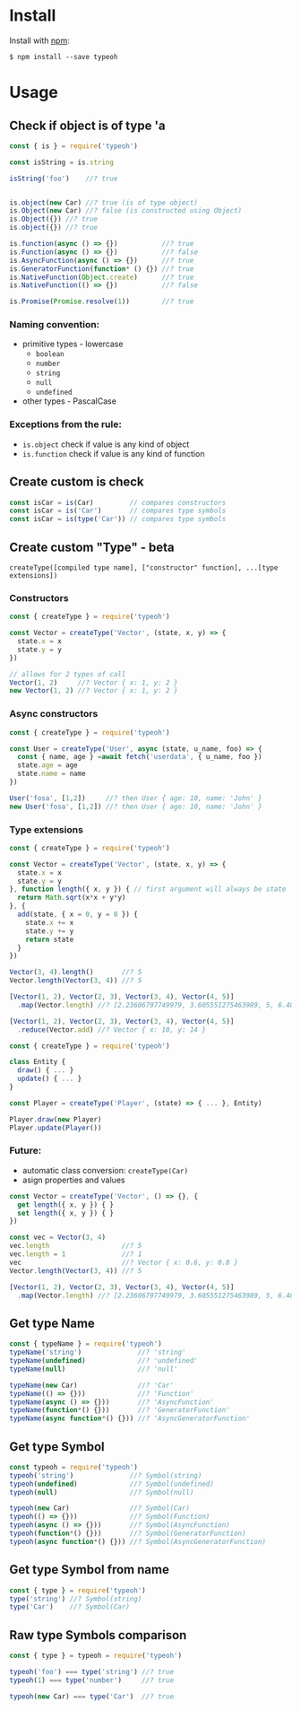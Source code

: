 # Install

Install with [npm](https://www.npmjs.com/):
```
$ npm install --save typeoh
```

# Usage

## Check if object is of type 'a
```javascript
const { is } = require('typeoh')

const isString = is.string

isString('foo')    //? true


is.object(new Car) //? true (is of type object)
is.Object(new Car) //? false (is constructed using Object)
is.Object({}) //? true
is.object({}) //? true

is.function(async () => {})           //? true
is.Function(async () => {})           //? false
is.AsyncFunction(async () => {})      //? true
is.GeneratorFunction(function* () {}) //? true
is.NativeFunction(Object.create)      //? true
is.NativeFunction(() => {})           //? false

is.Promise(Promise.resolve(1))        //? true

```

### Naming convention:   
* primitive types - lowercase  
  - `boolean`
  - `number`
  - `string`
  - `null`
  - `undefined`
* other types - PascalCase

### Exceptions from the rule:
* `is.object` check if value is any kind of object
* `is.function` check if value is any kind of function


## Create custom is check
```javascript
const isCar = is(Car)         // compares constructors 
const isCar = is('Car')       // compares type symbols
const isCar = is(type('Car')) // compares type symbols
```

## Create custom "Type" - beta

`createType([compiled type name], ["constructor" function], ...[type extensions])`

### Constructors
```javascript
const { createType } = require('typeoh')

const Vector = createType('Vector', (state, x, y) => {
  state.x = x
  state.y = y
})

// allows for 2 types of call
Vector(1, 2)     //? Vector { x: 1, y: 2 }
new Vector(1, 2) //? Vector { x: 1, y: 2 }
```

### Async constructors
```javascript
const { createType } = require('typeoh')

const User = createType('User', async (state, u_name, foo) => {
  const { name, age } =await fetch('userdata', { u_name, foo })
  state.age = age
  state.name = name
})

User('fosa', [1,2])     //? then User { age: 10, name: 'John' }
new User('fosa', [1,2]) //? then User { age: 10, name: 'John' }

```


### Type extensions
```javascript
const { createType } = require('typeoh')

const Vector = createType('Vector', (state, x, y) => {
  state.x = x
  state.y = y
}, function length({ x, y }) { // first argument will always be state
  return Math.sqrt(x*x + y*y)
}, { 
  add(state, { x = 0, y = 0 }) {
    state.x += x
    state.y += y
    return state
  }
})

Vector(3, 4).length()       //? 5
Vector.length(Vector(3, 4)) //? 5

[Vector(1, 2), Vector(2, 3), Vector(3, 4), Vector(4, 5)]
  .map(Vector.length) //? [2.23606797749979, 3.605551275463989, 5, 6.4031242374328485]

[Vector(1, 2), Vector(2, 3), Vector(3, 4), Vector(4, 5)]
  .reduce(Vector.add) //? Vector { x: 10, y: 14 }

```


```javascript
const { createType } = require('typeoh')

class Entity {
  draw() { ... }
  update() { ... }
}

const Player = createType('Player', (state) => { ... }, Entity)

Player.draw(new Player)
Player.update(Player())

```

### Future:  
* automatic class conversion: `createType(Car)`
* asign properties and values 
```javascript
const Vector = createType('Vector', () => {}, { 
  get length({ x, y }) { }
  set length({ x, y }) { }
})

const vec = Vector(3, 4)
vec.length                  //? 5
vec.length = 1              //? 1
vec                         //? Vector { x: 0.6, y: 0.8 }
Vector.length(Vector(3, 4)) //? 5

[Vector(1, 2), Vector(2, 3), Vector(3, 4), Vector(4, 5)]
  .map(Vector.length) //? [2.23606797749979, 3.605551275463989, 5, 6.4031242374328485]
```


## Get type Name
```javascript
const { typeName } = require('typeoh')
typeName('string')              //? 'string'
typeName(undefined)             //? 'undefined'
typeName(null)                  //? 'null'

typeName(new Car)               //? 'Car'
typeName(() => {}))             //? 'Function'
typeName(async () => {}))       //? 'AsyncFunction'
typeName(function*() {}))       //? 'GeneratorFunction'
typeName(async function*() {})) //? 'AsyncGeneratorFunction'
```

## Get type Symbol
```javascript
const typeoh = require('typeoh')
typeoh('string')              //? Symbol(string)
typeoh(undefined)             //? Symbol(undefined)
typeoh(null)                  //? Symbol(null)

typeoh(new Car)               //? Symbol(Car)
typeoh(() => {}))             //? Symbol(Function)
typeoh(async () => {}))       //? Symbol(AsyncFunction)
typeoh(function*() {}))       //? Symbol(GeneratorFunction)
typeoh(async function*() {})) //? Symbol(AsyncGeneratorFunction)
```

## Get type Symbol from name 
```javascript
const { type } = require('typeoh')
type('string') //? Symbol(string)
type('Car')    //? Symbol(Car)
```

## Raw type Symbols comparison
```javascript
const { type } = typeoh = require('typeoh')

typeoh('foo') === type('string') //? true
typeoh(1) === type('number')     //? true

typeoh(new Car) === type('Car')  //? true
```
